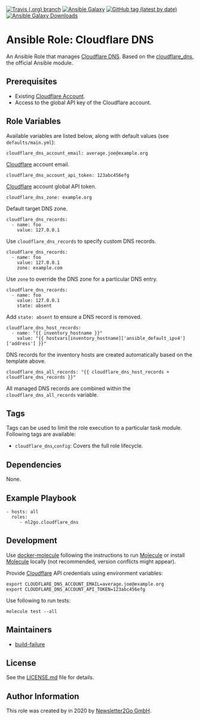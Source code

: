 [![Travis (.org) branch](https://img.shields.io/travis/nl2go/ansible-role-cloudflare-dns/master)](https://travis-ci.org/nl2go/ansible-role-cloudflare-dns)
[![Ansible Galaxy](https://img.shields.io/badge/role-nl2go.cloudflare_dns-blue.svg)](https://galaxy.ansible.com/nl2go/cloudflare_dns/)
[![GitHub tag (latest by date)](https://img.shields.io/github/v/tag/nl2go/ansible-role-cloudflare-dns)](https://galaxy.ansible.com/nl2go/cloudflare_dns)
[![Ansible Galaxy Downloads](https://img.shields.io/ansible/role/d/46951.svg?color=blue)](https://galaxy.ansible.com/nl2go/cloudflare_dns/)

# Ansible Role: Cloudflare DNS

An Ansible Role that manages [Cloudflare DNS](https://api.cloudflare.com/#dns-records-for-a-zone-properties). Based on the
[cloudflare_dns](https://docs.ansible.com/ansible/latest/modules/cloudflare_dns_module.html), the official Ansible module.

## Prerequisites

- Existing [Cloudflare Account](https://dash.cloudflare.com/sign-up).
- Access to the global API key of the Cloudflare account.

## Role Variables

Available variables are listed below, along with default values (see `defaults/main.yml`):

    cloudflare_dns_account_email: average.joe@example.org
 
[Cloudflare] account email.

    cloudflare_dns_account_api_token: 123abc456efg
    
[Cloudflare] account global API token.

    cloudflare_dns_zone: example.org
    
Default target DNS zone.

    cloudflare_dns_records:
      - name: foo
        value: 127.0.0.1

Use `cloudflare_dns_records` to specify custom DNS records.

    cloudflare_dns_records:
      - name: foo
        value: 127.0.0.1
        zone: example.com

Use `zone` to override the DNS zone for a particular DNS entry.

    cloudflare_dns_records:
      - name: foo
        value: 127.0.0.1
        state: absent

Add `state: absent` to ensure a DNS record is removed.

    cloudflare_dns_host_records:
      - name: "{{ inventory_hostname }}"
        value: "{{ hostvars[inventory_hostname]['ansible_default_ipv4']['address'] }}"

DNS records for the inventory hosts are created automatically based on the template above.

    cloudflare_dns_all_records: "{{ cloudflare_dns_host_records + cloudflare_dns_records }}"
    
All managed DNS records are combined within the `cloudflare_dns_all_records` variable.

## Tags

Tags can be used to limit the role execution to a particular task module. Following tags are available:

- `cloudflare_dns`,`config`: Covers the full role lifecycle.

## Dependencies

None.

## Example Playbook

    - hosts: all
      roles:
         - nl2go.cloudflare_dns
              
## Development
Use [docker-molecule](https://github.com/nl2go/docker-molecule) following the instructions to run [Molecule](https://molecule.readthedocs.io/en/stable/)
or install [Molecule](https://molecule.readthedocs.io/en/stable/) locally (not recommended, version conflicts might appear).

Provide [Cloudflare] API credentials using environment variables:

    export CLOUDFLARE_DNS_ACCOUNT_EMAIL=average.joe@example.org
    export CLOUDFLARE_DNS_ACCOUNT_API_TOKEN=123abc456efg

Use following to run tests:

    molecule test --all
       
## Maintainers

- [build-failure](https://github.com/build-failure)

## License

See the [LICENSE.md](LICENSE.md) file for details.

## Author Information

This role was created by in 2020 by [Newsletter2Go GmbH](https://www.newsletter2go.com/).

[Cloudflare]:https://www.cloudflare.com/
